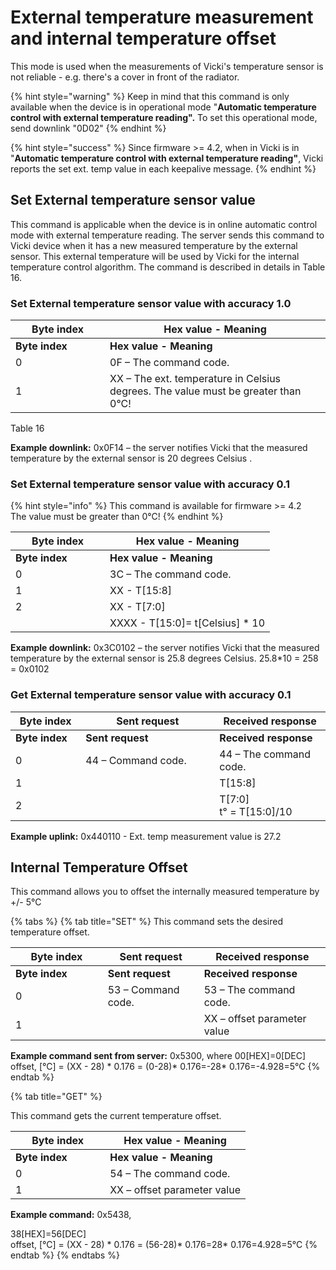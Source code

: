 # External temperature measurement and internal temperature offset

This mode is used when the measurements of Vicki's temperature sensor is not reliable - e.g. there's a cover in front of the radiator.

{% hint style="warning" %}
Keep in mind that this command is only available when the device is in operational mode "**Automatic temperature control with external temperature reading".** To set this operational mode, send downlink "0D02"
{% endhint %}

{% hint style="success" %}
Since firmware >= 4.2, when in Vicki is in "**Automatic temperature control with external temperature reading"**, Vicki reports the set ext. temp value in each keepalive message.
{% endhint %}

## Set External temperature sensor value

This command is applicable when the device is in online automatic control mode with external temperature reading. The server sends this command to Vicki device when it has a new measured temperature by the external sensor. This external temperature will be used by Vicki for the internal temperature control algorithm. The command is described in details in Table 16.

### Set External temperature sensor value with accuracy 1.0

<table data-header-hidden><thead><tr><th width="135">Byte index</th><th>Hex value - Meaning</th></tr></thead><tbody><tr><td><strong>Byte index</strong></td><td><strong>Hex value - Meaning</strong></td></tr><tr><td>0</td><td>0F – The command code.</td></tr><tr><td>1</td><td>XX – The ext. temperature in Celsius degrees. The value must be greater than 0°C!</td></tr></tbody></table>

Table 16

**Example downlink:** 0x0F14 – the server notifies Vicki that the measured temperature by the external sensor is 20 degrees Celsius .

### Set External temperature sensor value with accuracy 0.1

{% hint style="info" %}
This command is available for firmware >= 4.2\
The value must be greater than 0°C!
{% endhint %}

<table data-header-hidden><thead><tr><th width="135">Byte index</th><th>Hex value - Meaning</th></tr></thead><tbody><tr><td><strong>Byte index</strong></td><td><strong>Hex value - Meaning</strong></td></tr><tr><td>0</td><td>3C – The command code.</td></tr><tr><td>1</td><td>XX - T[15:8]</td></tr><tr><td>2</td><td>XX - T[7:0]</td></tr><tr><td></td><td>XXXX - T[15:0]= t[Celsius] * 10</td></tr></tbody></table>

**Example downlink:** 0x3C0102 – the server notifies Vicki that the measured temperature by the external sensor is 25.8 degrees Celsius. 25.8\*10 = 258 = 0x0102

### Get External temperature sensor value with accuracy 0.1

<table data-header-hidden><thead><tr><th width="96.33333333333331">Byte index</th><th width="198">Sent request</th><th>Received response</th></tr></thead><tbody><tr><td><strong>Byte index</strong></td><td><strong>Sent request</strong></td><td><strong>Received response</strong></td></tr><tr><td>0</td><td>44 – Command code.</td><td>44 – The command code.</td></tr><tr><td>1</td><td></td><td>Т[15:8]</td></tr><tr><td>2</td><td></td><td>T[7:0]<br>t° = T[15:0]/10</td></tr></tbody></table>

**Example uplink:** 0x440110 - Ext. temp measurement value is 27.2

## Internal Temperature Offset

This command allows you to offset the internally measured temperature by +/- 5°C

{% tabs %}
{% tab title="SET" %}
This command sets the desired temperature offset.

<table data-header-hidden><thead><tr><th width="131.66666666666666">Byte index</th><th width="138">Sent request</th><th>Received response</th></tr></thead><tbody><tr><td><strong>Byte index</strong></td><td><strong>Sent request</strong></td><td><strong>Received response</strong></td></tr><tr><td>0</td><td>53 – Command code.</td><td>53 – The command code.</td></tr><tr><td>1</td><td></td><td>XX – offset parameter value</td></tr></tbody></table>

**Example command sent from server:** 0x5300, where 00\[HEX]=0\[DEC]\
offset, \[°C] = (XX - 28) \* 0.176 = (0-28)\* 0.176=-28\* 0.176=-4.928=5°C
{% endtab %}

{% tab title="GET" %}


This command gets the current temperature offset.

<table data-header-hidden><thead><tr><th width="135.20724027353867">Byte index</th><th>Hex value - Meaning</th></tr></thead><tbody><tr><td><strong>Byte index</strong></td><td><strong>Hex value - Meaning</strong></td></tr><tr><td>0</td><td>54 – The command code.</td></tr><tr><td>1</td><td>XX – offset parameter value</td></tr></tbody></table>

**Example command:** 0x5438,

38\[HEX]=56\[DEC]\
offset, \[°C] = (XX - 28) \* 0.176 = (56-28)\* 0.176=28\* 0.176=4.928=5°C
{% endtab %}
{% endtabs %}
